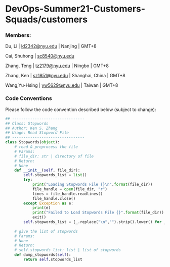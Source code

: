 # DevOps-Summer21-Customers-Squads/customers

### Members: 

Du, Li | ld2342@nyu.edu | Nanjing | GMT+8 

Cai, Shuhong |  sc8540@nyu.edu

Zhang, Teng |  tz2179@nyu.edu | Ningbo | GMT+8 

Zhang, Ken | sz1851@nyu.edu | Shanghai, China | GMT+8 

Wang,Yu-Hsing | yw5629@nyu.edu | Taiwan | GMT+8 



### Code Conventions

Please follow the code convention described below (subject to change):

```python
## --------------------------------
## Class: Stopwords
## Author: Ken S. Zhang
## Usage: Read Stopword File
## --------------------------------
class Stopwords(object):
    # read & preprocess the file
    # Params:
    # file_dir: str | directory of file
    # Return:
    # None
    def __init__(self, file_dir):
        self.stopwords_list = list()
        try:
            print("Loading Stopwords File {}\n".format(file_dir))
            file_handle = open(file_dir, "r")
            lines = file_handle.readlines()
            file_handle.close()
        except Exception as e:
            print(e)
            print("Failed to Load Stopwords File {}".format(file_dir))
            exit()
        self.stopwords_list = [_.replace("\n","").strip().lower() for _ in lines]
		
    # give the list of stopwords
    # Params:
    # None
    # Return:
    # self.stopwords_list: list | list of stopwords
    def dump_stopwords(self):
        return self.stopwords_list

```




